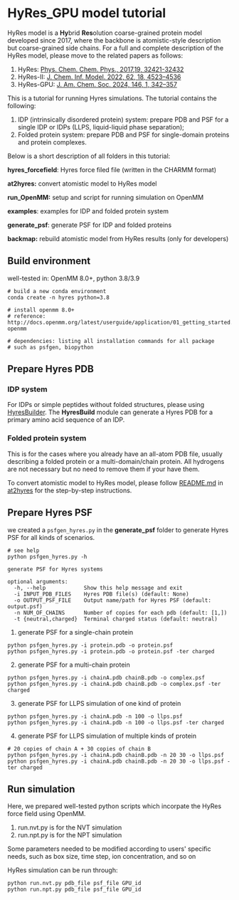 # HyRes_GPU model tutorial 
HyRes model is a **Hy**brid **Res**olution coarse-grained protein model developed since 2017, where the backbone is atomistic-style description but coarse-grained side chains. For a full and complete description of the HyRes model, please move to the related papers as follows:  
1. HyRes: [Phys. Chem. Chem. Phys., 2017,19, 32421-32432](https://doi.org/10.1039/C7CP06736D)
2. HyRes-II: [J. Chem. Inf. Model. 2022, 62, 18, 4523–4536](https://doi.org/10.1021/acs.jcim.2c00974)
3. HyRes-GPU: [J. Am. Chem. Soc. 2024, 146, 1, 342–357](https://doi.org/10.1021/jacs.3c09195)  

This is a tutorial for running Hyres simulations. The tutorial contains the following:
1. IDP (intrinsically disordered protein) system: prepare PDB and PSF for a single IDP or IDPs (LLPS, liquid-liquid phase separation);
2. Folded protein system: prepare PDB and PSF for single-domain proteins and protein complexes.

Below is a short description of all folders in this tutorial:

**hyres_forcefield**: Hyres force filed file (written in the CHARMM format)

**at2hyres:** convert atomistic model to HyRes model

**run_OpenMM:** setup and script for running simulation on OpenMM   

**examples**: examples for IDP and folded protein system

**generate_psf**: generate PSF for IDP and folded proteins

**backmap:** rebuild atomistic model from HyRes results (only for developers)


## Build environment  
well-tested in: OpenMM 8.0+, python 3.8/3.9
```
# build a new conda environment
conda create -n hyres python=3.8

# install openmm 8.0+
# reference: http://docs.openmm.org/latest/userguide/application/01_getting_started.html#installing-openmm

# dependencies: listing all installation commands for all package
# such as psfgen, biopython 
```

## Prepare Hyres PDB

### IDP system
For IDPs or simple peptides without folded structures, please using [HyresBuilder](https://github.com/wayuer19/HyresBuilder). The **HyresBuild** module can generate a Hyres PDB for a primary amino acid sequence of an IDP.

### Folded protein system
This is for the cases where you already have an all-atom PDB file, usually describing a folded protein or a multi-domain/chain protein. All hydrogens are not necessary but no need to remove them if your have them.

To convert atomistic model to HyRes model, please follow [README.md](at2hyres/README.md) in [at2hyres](at2hyres) for the step-by-step instructions.  

## Prepare Hyres PSF

we created a `psfgen_hyres.py` in the **generate_psf** folder to generate Hyres PSF for all kinds of scenarios.

```
# see help
python psfgen_hyres.py -h

generate PSF for Hyres systems

optional arguments:
  -h, --help            Show this help message and exit
  -i INPUT_PDB_FILES    Hyres PDB file(s) (default: None)
  -o OUTPUT_PSF_FILE    Output name/path for Hyres PSF (default: output.psf)
  -n NUM_OF_CHAINS      Number of copies for each pdb (default: [1,])
  -t {neutral,charged}  Terminal charged status (default: neutral)

```
1. generate PSF for a single-chain protein
```
python psfgen_hyres.py -i protein.pdb -o protein.psf
python psfgen_hyres.py -i protein.pdb -o protein.psf -ter charged
```
2. generate PSF for a multi-chain protein
```
python psfgen_hyres.py -i chainA.pdb chainB.pdb -o complex.psf
python psfgen_hyres.py -i chainA.pdb chainB.pdb -o complex.psf -ter charged
```
3. generate PSF for LLPS simulation of one kind of protein
```
python psfgen_hyres.py -i chainA.pdb -n 100 -o llps.psf
python psfgen_hyres.py -i chainA.pdb -n 100 -o llps.psf -ter charged
```
4. generate PSF for LLPS simulation of multiple kinds of protein
```
# 20 copies of chain A + 30 copies of chain B
python psfgen_hyres.py -i chainA.pdb chainB.pdb -n 20 30 -o llps.psf
python psfgen_hyres.py -i chainA.pdb chainB.pdb -n 20 30 -o llps.psf -ter charged
```


## Run simulation    
Here, we prepared well-tested python scripts which incorpate the HyRes force field using OpenMM. 

1. run.nvt.py is for the NVT simulation  
2. run.npt.py is for the NPT simulation

Some parameters needed to be modified according to users' specific needs, such as box size, time step, ion concentration, and so on   

HyRes simulation can be run through:
```
python run.nvt.py pdb_file psf_file GPU_id
python run.npt.py pdb_file psf_file GPU_id
```  

